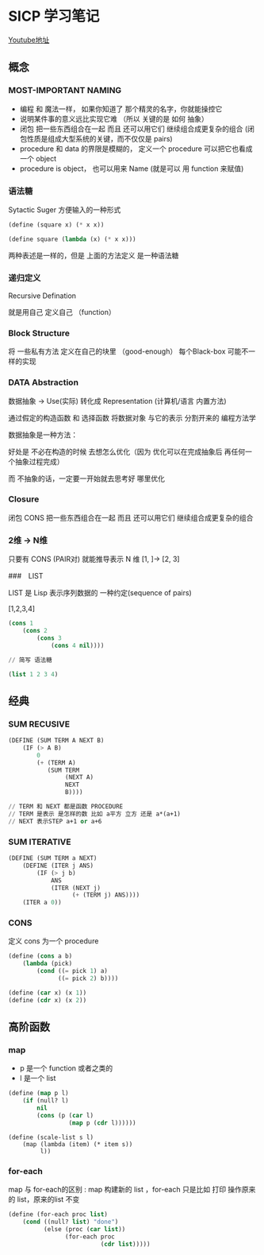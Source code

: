 # SICP 学习笔记

[Youtube地址](https://www.youtube.com/watch?v=iG6eVomFrhE&list=PLkEwH_Z2WOlppy8oUfrGwFVlOuKyo3RO_)

## 概念

### MOST-IMPORTANT  NAMING

* 编程 和 魔法一样， 如果你知道了 那个精灵的名字，你就能操控它
* 说明某件事的意义远比实现它难 （所以 关键的是 如何 抽象）
* 闭包 把一些东西组合在一起 而且 还可以用它们 继续组合成更复杂的组合 (闭包性质是组成大型系统的关键，而不仅仅是 pairs)
* procedure 和 data 的界限是模糊的， 定义一个 procedure 可以把它也看成 一个 object
* procedure is object， 也可以用来 Name (就是可以 用 function 来赋值)

### 语法糖

Sytactic Suger 方便输入的一种形式

```lisp
(define (square x) (* x x))

(define square (lambda (x) (* x x)))
```

两种表述是一样的，但是 上面的方法定义 是一种语法糖

### 递归定义

Recursive Defination

就是用自己 定义自己 （function）

### Block Structure

将 一些私有方法 定义在自己的块里 （good-enough） 每个Black-box 可能不一样的实现

### DATA Abstraction

数据抽象 -> Use(实际) 转化成 Representation (计算机/语言 内置方法)

通过假定的构造函数 和 选择函数 将数据对象 与它的表示 分割开来的 编程方法学

数据抽象是一种方法：

好处是 不必在构造的时候 去想怎么优化（因为 优化可以在完成抽象后 再任何一个抽象过程完成）

而 不抽象的话，一定要一开始就去思考好 哪里优化


### Closure

闭包 CONS 把一些东西组合在一起 而且 还可以用它们 继续组合成更复杂的组合

### 2维 -> N维

只要有 CONS (PAIR对) 就能推导表示 N 维 [1, ]-> [2, 3]

###　LIST

LIST 是 Lisp 表示序列数据的 一种约定(sequence of pairs)

[1,2,3,4]

```lisp
(cons 1 
    (cons 2
        (cons 3
            (cons 4 nil))))

// 简写 语法糖

(list 1 2 3 4)
```

## 经典

### SUM RECUSIVE

```lisp
(DEFINE (SUM TERM A NEXT B)
    (IF (> A B)
        0
        (+ (TERM A) 
           (SUM TERM 
                (NEXT A)
                NEXT
                B))))

// TERM 和 NEXT 都是函数 PROCEDURE
// TERM 是表示 是怎样的数 比如 a平方 立方 还是 a*(a+1)
// NEXT 表示STEP a+1 or a+6
```

### SUM ITERATIVE

```lisp
(DEFINE (SUM TERM a NEXT)
    (DEFINE (ITER j ANS)
        (IF (> j b)
            ANS
            (ITER (NEXT j)
                  (+ (TERM j) ANS))))
    (ITER a 0))
```


### CONS

定义 cons 为一个 procedure

```lisp
(define (cons a b)
    (lambda (pick)
        (cond ((= pick 1) a)
              ((= pick 2) b))))

(define (car x) (x 1))
(define (cdr x) (x 2))
```

## 高阶函数

### map

* p 是一个 function 或者之类的
* l 是一个 list

```lisp
(define (map p l)
    (if (null? l)
        nil
        (cons (p (car l) 
                 (map p (cdr l))))))
```

```
(define (scale-list s l)
    (map (lambda (item) (* item s))
         l))
```


### for-each

map 与 for-each的区别 : map 构建新的 list ，for-each 只是比如 打印 操作原来的 list，原来的list 不变

```lisp
(define (for-each proc list)
    (cond ((null? list) "done")
          (else (proc (car list))
                (for-each proc
                          (cdr list)))))
```